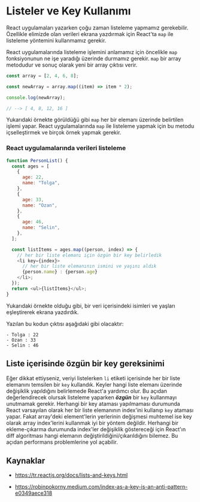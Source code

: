 # Listeler ve Key Kullanımı

React uygulamaları yazarken çoğu zaman listeleme yapmamız gerekebilir. Özellikle elimizde olan verileri ekrana yazdırmak için React'ta `map` ile listeleme yöntemini kullanmamız gerekir.

React uygulamalarında listeleme işlemini anlamamız için öncelikle `map` fonksiyonunun ne işe yaradığı üzerinde durmamız gerekir. `map` bir array metodudur ve sonuç olarak yeni bir array çıktısı verir.

```javascript
const array = [2, 4, 6, 8];

const newArray = array.map((item) => item * 2);

console.log(newArray);

// --> [ 4, 8, 12, 16 ]
```

Yukarıdaki örnekte görüldüğü gibi `map` her bir elemanı üzerinde belirtilen işlemi yapar. React uygulamalarında `map` ile listeleme yapmak için bu metodu içselleştirmek ve birçok örnek yapmak gerekir.

### React uygulamalarında verileri listeleme

```javascript
function PersonList() {
  const ages = [
    {
      age: 22,
      name: "Tolga",
    },
    {
      age: 33,
      name: "Ozan",
    },
    {
      age: 46,
      name: "Selin",
    },
  ];

  const listItems = ages.map((person, index) => {
    // her bir liste elemanı için özgün bir key belirledik
    <li key={index}>
      // her bir liste elemanının ismini ve yaşını aldık
      {person.name} : {person.age}
    </li>;
  });
  return <ul>{listItems}</ul>;
}
```

Yukarıdaki örnekte olduğu gibi, bir veri içerisindeki isimleri ve yaşları eşleştirerek ekrana yazdırdık.

Yazılan bu kodun çıktısı aşağıdaki gibi olacaktır:

```
- Tolga : 22
- Ozan : 33
- Selin : 46
```

## Liste içerisinde özgün bir key gereksinimi

Eğer dikkat ettiyseniz, veriyi listelerken `li` etiketi içerisinde her bir liste elemanını temsilen bir `key` kullandık. Keyler hangi liste elemanı üzerinde değişiklik yapıldığını belirlemede React'a yardımcı olur. Bu açıdan değerlendirecek olursak listeleme yaparken **_özgün_** bir `key` kullanmayı unutmamak gerekir. Herhangi bir key ataması yapılmaması durumunda React varsayılan olarak her bir liste elemanının index'ini kullanıp `key` ataması yapar. Fakat array'deki element'lerin yerlerinin değişmesi muhtemel ise key olarak array index'lerini kullanmak iyi bir yöntem değildir. Herhangi bir ekleme-çıkarma durumunda index'ler değişiklik göstereceği için React'ın diff algoritması hangi elemanın değiştirildiğini/çıkarıldığını bilemez. Bu açıdan performans problemlerine yol açabilir. 

## Kaynaklar

- https://tr.reactjs.org/docs/lists-and-keys.html

- https://robinpokorny.medium.com/index-as-a-key-is-an-anti-pattern-e0349aece318

